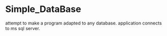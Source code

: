 # Simple_DataBase

attempt to make a program adapted to any database.
application connects to ms sql server.
